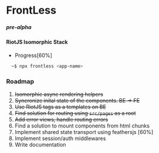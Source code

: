 # FrontLess
##### pre-alpha
#### RiotJS Isomorphic Stack 

- Progress[60%]


```sh
  ~$ npx frontless <app-name>
```

### Roadmap
1. ~~Isomorphic async rendering helpers~~
2. ~~Syncronize inital state of the components. BE -> FE~~
3. ~~Use RiotJS tags as a templates on BE~~
4. ~~Find solution for routing using `src/pages` as a root~~
5. ~~Add error views, handle routing errors~~
6. Find a solution to mount components from html chunks
7. Implement shared state transport using feathersjs [60%]
8. Implement session/auth middlewares
9. Write documentation